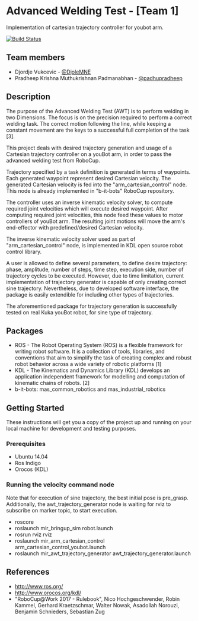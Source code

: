 # Advanced Welding Test - [Team 1]

Implementation of cartesian trajectory controller for youbot arm.

[![Build Status](https://travis-ci.org/HBRS-RM/advanced-welding-test-djordje_and_pradheep.svg?branch=master)](https://travis-ci.org/HBRS-RM/advanced-welding-test-djordje_and_pradheep)

## Team members
*   Djordje Vukcevic - [@DjoleMNE](https://github.com/DjoleMNE)
*   Pradheep Krishna Muthukrishnan Padmanabhan - [@padhupradheep](https://github.com/padhupradheep)

## Description
The purpose of the Advanced Welding Test (AWT) is to perform welding in two Dimensions. The focus is on the precision required to perform a correct welding task. The correct motion following the line, while keeping a constant movement are the keys to a successful full completion of the task [3].

This project deals with desired trajectory generation and usage of a Cartesian trajectory controller on a youBot arm, in order to pass the advanced welding test from RoboCup.

Trajectory specified by a task definition is generated in terms of waypoints. Each generated waypoint represent desired Cartesian velocity.  The generated Cartesian velocity is fed into the "arm_cartesian_control" node. This node is already implemented in "b-it-bots" RoboCup repository.

The controller uses an inverse kinematic velocity solver, to compute required joint velocities which will execute desired waypoint. After computing required joint velocities, this node feed these values to motor controllers of youBot arm. The resulting joint motions  will move the arm's end-effector with predefined/desired Cartesian velocity.

The inverse kinematic velocity solver used as part of "arm_cartesian_control" node, is implemented in KDL open source robot control library.

A user is allowed to define several parameters, to define desire trajectory: phase, amplitude, number of steps, time step, execution side, number of trajectory cycles to be executed.
However, due to time limitation, current implementation of trajectory generator is capable of only creating correct sine trajectory. Nevertheless, due to developed software interface, the package is easily extendible for including other types of trajectories.

The aforementioned package for trajectory generation is successfully tested on real Kuka  youBot robot, for sine type of trajectory.

## Packages

*   ROS - The Robot Operating System (ROS) is a flexible framework for writing robot software. It is a collection of tools, libraries, and conventions that aim to simplify the task of creating complex and robust robot behavior across a wide variety of robotic platforms [1]
*   KDL - The Kinematics and Dynamics Library (KDL) develops an application independent framework for modelling and computation of kinematic chains of robots. [2]
*  b-it-bots:  mas_common_robotics and mas_industrial_robotics


## Getting Started

These instructions will get you a copy of the project up and running on your local machine for development and testing purposes.

### Prerequisites
*   Ubuntu 14.04
*   Ros Indigo
*   Orocos (KDL)

### Running the velocity command node
Note that for execution of sine trajectory, the best initial pose is pre_grasp. Additionally, the awt_trajectory_generator node is waiting for rviz to subscribe on marker topic, to start execution.

*  roscore
*  roslaunch mir_bringup_sim robot.launch
*  rosrun rviz rviz
*  roslaunch mir_arm_cartesian_control arm_cartesian_control_youbot.launch
*  roslaunch mir_awt_trajectory_generator awt_trajectory_generator.launch


## References
*   http://www.ros.org/
*   http://www.orocos.org/kdl/
*   "RoboCup@Work 2017 - Rulebook", Nico Hochgeschwender, Robin Kammel, Gerhard Kraetzschmar, Walter Nowak, Asadollah Norouzi,  Benjamin Schnieders, Sebastian Zug
